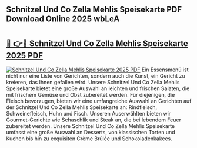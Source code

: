 ## Schnitzel Und Co Zella Mehlis Speisekarte PDF Download Online 2025 wbLeA

# <h2><a href="http://gcbtmd.nevu.top/?p=Schnitzel+Und+Co+Zella+Mehlis+Speisekarte">🔗 👉🔴 Schnitzel Und Co Zella Mehlis Speisekarte 2025 PDF</a></h2>

[![Schnitzel Und Co Zella Mehlis Speisekarte 2025 PDF](https://i.imgur.com/dBaPXMq.png)](http://gcbtmd.nevu.top/?p=Schnitzel+Und+Co+Zella+Mehlis+Speisekarte)
Ein Essensmenü ist nicht nur eine Liste von Gerichten, sondern auch die Kunst, ein Gericht zu kreieren, das Ihnen gefallen wird. Unsere Schnitzel Und Co Zella Mehlis Speisekarte bietet eine große Auswahl an leichten und frischen Salaten, die mit frischem Gemüse und Obst zubereitet werden. Für diejenigen, die Fleisch bevorzugen, bieten wir eine umfangreiche Auswahl an Gerichten auf der Schnitzel Und Co Zella Mehlis Speisekarte an: Rindfleisch, Schweinefleisch, Huhn und Fisch. Unseren Auserwählten bieten wir Gourmet-Gerichte wie Schaschlik und Steak an, die bei lebendem Feuer zubereitet werden. Unsere Schnitzel Und Co Zella Mehlis Speisekarte umfasst eine große Auswahl an Desserts, von klassischen Torten und Kuchen bis hin zu exquisiten Crème Brûlée und Schokoladenkakees.
